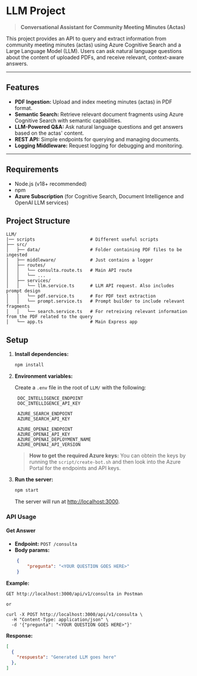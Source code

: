 # LLM Project

> **Conversational Assistant for Community Meeting Minutes (Actas)**

This project provides an API to query and extract information from community meeting minutes (actas) using Azure Cognitive Search and a Large Language Model (LLM). Users can ask natural language questions about the content of uploaded PDFs, and receive relevant, context-aware answers.

---

## Features

- **PDF Ingestion:** Upload and index meeting minutes (actas) in PDF format.
- **Semantic Search:** Retrieve relevant document fragments using Azure Cognitive Search with semantic capabilities.
- **LLM-Powered Q&A:** Ask natural language questions and get answers based on the actas' content.
- **REST API:** Simple endpoints for querying and managing documents.
- **Logging Middleware:** Request logging for debugging and monitoring.

---

## Requirements
- Node.js (v18+ recommended)
- npm
- **Azure Subscription** (for Cognitive Search, Document Intelligence and OpenAI LLM services)

## Project Structure
```
LLM/
|── scripts                     # Different useful scripts
├── src/
│   ├── data/                   # Folder containing PDF files to be ingested
│   ├── middleware/             # Just contains a logger
│   ├── routes/
│   │   └── consulta.route.ts   # Main API route
│   │   └── ...
│   ├── services/
│   │   └── llm.service.ts      # LLM API request. Also includes prompt design
│   │   └── pdf.service.ts      # For PDF text extraction
│   │   └── prompt.service.ts   # Prompt builder to include relevant fragments
│   │   └── search.service.ts   # For retreiving relevant information from the PDF related to the query
│   └── app.ts                  # Main Express app
```


## Setup

1. **Install dependencies:**
   ```bash
   npm install
   ```

2. **Environment variables:**

   Create a `.env` file in the root of `LLM/` with the following:
   ```
    DOC_INTELLIGENCE_ENDPOINT
    DOC_INTELLIGENCE_API_KEY

    AZURE_SEARCH_ENDPOINT
    AZURE_SEARCH_API_KEY

    AZURE_OPENAI_ENDPOINT
    AZURE_OPENAI_API_KEY
    AZURE_OPENAI_DEPLOYMENT_NAME
    AZURE_OPENAI_API_VERSION
   ```
   > **How to get the required Azure keys:**
   > You can obtein the keys by running the `script/create-bot.sh` and then look into the Azure Portal for the endpoints and API keys.

3. **Run the server:**
   ```bash
   npm start
   ```
   The server will run at [http://localhost:3000](http://localhost:3000).


### API Usage

#### Get Answer

- **Endpoint:** `POST /consulta`
- **Body params:**
```json
    {
        "pregunta": "<YOUR QUESTION GOES HERE>"
    }
```

**Example:**
```
GET http://localhost:3000/api/v1/consulta in Postman

or 

curl -X POST http://localhost:3000/api/v1/consulta \
  -H "Content-Type: application/json" \
  -d '{"pregunta": "<YOUR QUESTION GOES HERE>"}'
```

**Response:**
```json
[
  {
    "respuesta": "Generated LLM goes here"
  },
]
```
